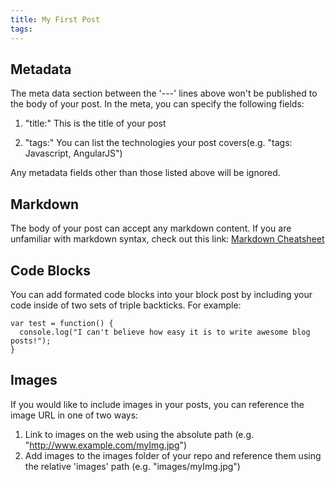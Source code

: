 ```yaml
---
title: My First Post
tags: 
---
```


## Metadata
The meta data section between the '---' lines above won't be published to the body of your post. In the meta, you can specify the following fields:

1. "title:" This is the title of your post

2. "tags:" You can list the technologies your post covers(e.g. "tags: Javascript, AngularJS")

Any metadata fields other than those listed above will be ignored.

## Markdown
The body of your post can accept any markdown content. If you are unfamiliar with markdown syntax, check out this link: [Markdown Cheatsheet](https://github.com/adam-p/markdown-here/wiki/Markdown-Cheatsheet#images)

## Code Blocks
You can add formated code blocks into your block post by including your code inside of two sets of triple backticks.  For example:

```
var test = function() {
  console.log("I can't believe how easy it is to write awesome blog posts!");
}
```

## Images
If you would like to include images in your posts, you can reference the image URL in one of two ways:

1. Link to images on the web using the absolute path (e.g. "http://www.example.com/myImg.jpg")
1. Add images to the images folder of your repo and reference them using the relative 'images' path (e.g. 
"images/myImg.jpg")
